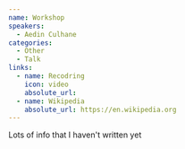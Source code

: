 ```yaml
---
name: Workshop
speakers:
  - Aedin Culhane
categories:
  - Other
  - Talk
links:
  - name: Recodring
    icon: video
    absolute_url: 
  - name: Wikipedia
    absolute_url: https://en.wikipedia.org
---
```


Lots of info that I haven't written yet
